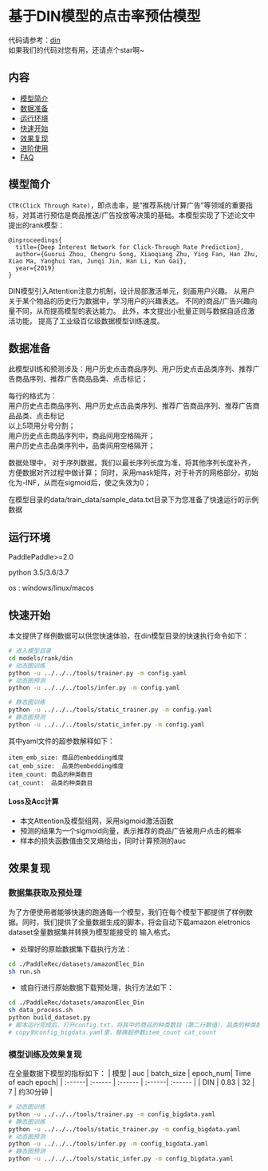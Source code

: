 # 基于DIN模型的点击率预估模型

代码请参考：[din](https://github.com/PaddlePaddle/PaddleRec/tree/master/models/rank/din)  
如果我们的代码对您有用，还请点个star啊~  

## 内容

- [模型简介](#模型简介)
- [数据准备](#数据准备)
- [运行环境](#运行环境)
- [快速开始](#快速开始)
- [效果复现](#效果复现)
- [进阶使用](#进阶使用)
- [FAQ](#FAQ)

## 模型简介
`CTR(Click Through Rate)`，即点击率，是“推荐系统/计算广告”等领域的重要指标，对其进行预估是商品推送/广告投放等决策的基础。本模型实现了下述论文中提出的rank模型：

```text
@inproceedings{
  title={Deep Interest Network for Click-Through Rate Prediction},
  author={Guorui Zhou, Chengru Song, Xiaoqiang Zhu, Ying Fan, Han Zhu, Xiao Ma, Yanghui Yan, Junqi Jin, Han Li, Kun Gai},
  year={2019}
}
```
DIN模型引入Attention注意力机制，设计局部激活单元，刻画用户兴趣。
从用户关于某个物品的历史行为数据中，学习用户的兴趣表达。
不同的商品/广告兴趣向量不同，从而提高模型的表达能力。
此外，本文提出小批量正则与数据自适应激活功能，
提高了工业级百亿级数据模型训练速度。

## 数据准备
此模型训练和预测涉及：用户历史点击商品序列、用户历史点击品类序列、推荐广告商品序列、推荐广告商品品类、点击标记；

每行的格式为：  
用户历史点击商品序列、用户历史点击品类序列、推荐广告商品序列、推荐广告商品品类、点击标记  
以上5项用分号分割；  
用户历史点击商品序列中，商品间用空格隔开；  
用户历史点击品类序列中，品类间用空格隔开；  

数据处理中，
对于序列数据，我们以最长序列长度为准，将其他序列长度补齐，方便数据对齐过程中做计算；
同时，采用mask矩阵，对于补齐的网格部分，初始化为-INF，从而在sigmoid后，使之失效为0；

在模型目录的data/train_data/sample_data.txt目录下为您准备了快速运行的示例数据

## 运行环境
PaddlePaddle>=2.0

python 3.5/3.6/3.7

os : windows/linux/macos 

## 快速开始
本文提供了样例数据可以供您快速体验，在din模型目录的快速执行命令如下： 
```bash
# 进入模型目录
cd models/rank/din 
# 动态图训练
python -u ../../../tools/trainer.py -m config.yaml 
# 动态图预测
python -u ../../../tools/infer.py -m config.yaml 

# 静态图训练
python -u ../../../tools/static_trainer.py -m config.yaml 
# 静态图预测
python -u ../../../tools/static_infer.py -m config.yaml 
```
其中yaml文件的超参数解释如下：
```
item_emb_size: 商品的embedding维度
cat_emb_size:  品类的embedding维度
item_count: 商品的种类数目
cat_count:  品类的种类数目
```

#### Loss及Acc计算
- 本文Attention及模型组网，采用sigmoid激活函数
- 预测的结果为一个sigmoid向量，表示推荐的商品广告被用户点击的概率
- 样本的损失函数值由交叉熵给出，同时计算预测的auc

## 效果复现
### 数据集获取及预处理
为了方便使用者能够快速的跑通每一个模型，我们在每个模型下都提供了样例数据。同时，我们提供了全量数据生成的脚本，将会自动下载amazon eletronics dataset全量数据集并转换为模型能接受的
输入格式。

- 处理好的原始数据集下载执行方法：

```bash
cd ./PaddleRec/datasets/amazonElec_Din
sh run.sh
```

- 或自行进行原始数据下载预处理，执行方法如下：
```bash
cd ./PaddleRec/datasets/amazonElec_Din
sh data_process.sh
python build_dataset.py
# 脚本运行完成后，打开config.txt，将其中的商品的种类数目（第二行数值）、品类的种类数目信息（第三行数值），
# copy到config_bigdata.yaml里，替换超参数item_count cat_count 
```
 

### 模型训练及效果复现
在全量数据下模型的指标如下： 
| 模型 | auc | batch_size | epoch_num| Time of each epoch| 
| :------| :------ | :------ | :------| :------ | 
| DIN | 0.83 | 32 | 7 | 约30分钟 | 

```bash
# 动态图训练
python -u ../../../tools/trainer.py -m config_bigdata.yaml
# 静态图训练
python -u ../../../tools/static_trainer.py -m config_bigdata.yaml
# 动态图预测
python -u ../../../tools/infer.py -m config_bigdata.yaml
# 静态图预测
python -u ../../../tools/static_infer.py -m config_bigdata.yaml
```

